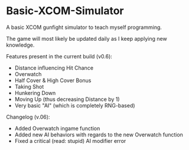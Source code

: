 # Basic-XCOM-Simulator
A basic XCOM gunfight simulator to teach myself programming.

The game will most likely be updated daily as I keep applying new knowledge.

Features present in the current build (v0.6):
- Distance influencing Hit Chance
- Overwatch
- Half Cover & High Cover Bonus
- Taking Shot
- Hunkering Down
- Moving Up (thus decreasing Distance by 1)
- Very basic "AI" (which is completely RNG-based)

Changelog (v.06):
- Added Overwatch ingame function
- Added new AI behaviors with regards to the new Overwatch function
- Fixed a critical (read: stupid) AI modifier error

